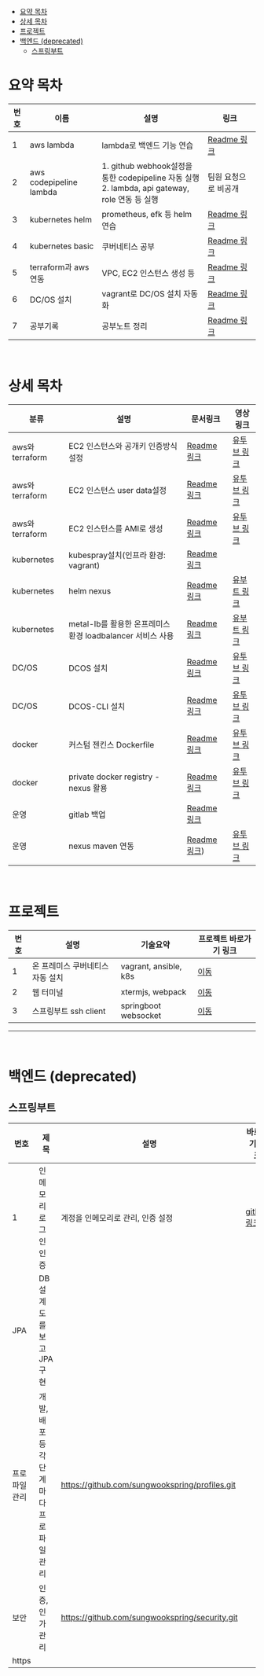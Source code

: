 - [요약 목차](#요약-목차)
- [상세 목차](#상세-목차)
- [프로젝트](#프로젝트)
- [백엔드 (deprecated)](#백엔드-deprecated)
  - [스프링부트](#스프링부트)

# 요약 목차
| 번호 | 이름 | 설명 | 링크 |
| ---- | ---- | ---- | ---- |
| 1 | aws lambda | lambda로 백엔드 기능 연습 | [Readme 링크](./aws/lambda/Readme.md) |
| 2 | aws codepipeline lambda | 1. github webhook설정을 통한 codepipeline 자동 실행 <br> 2. lambda, api gateway, role 연동 등 실행 | 팀원 요청으로 비공개 |
| 3 | kubernetes helm | prometheus, efk 등 helm 연습  | [Readme 링크](./kubernetes/helm/Readme.md) |
| 4 | kubernetes basic | 쿠버네티스 공부  | [Readme 링크](./kubernetes/basic/Readme.md) |
| 5 | terraform과 aws연동 | VPC, EC2 인스턴스 생성 등 | [Readme 링크](./aws/terraform/Readme.md) |
| 6 | DC/OS 설치 | vagrant로 DC/OS 설치 자동화 | [Readme 링크](./Dcos/install/manual/Readme.md) |
| 7 | 공부기록 | 공부노트 정리 | [Readme 링크](./documentation/Readme.md) |

<br>

# 상세 목차
| 분류 | 설명 | 문서링크 | 영상링크 |
| --- | --- | ----- | ------ |
| aws와 terraform | EC2 인스턴스와 공개키 인증방식 설정 | [Readme 링크](./aws/terraform/9_ec2-userdata/Readme.md) | [유투브 링크](https://youtu.be/rHm6C2-77uA) |
| aws와 terraform | EC2 인스턴스 user data설정 | [Readme 링크](./aws/terraform/12_ec2-user-data/Readme.md) | [유투브 링크](https://youtu.be/qAvSbUEjWnU) |
| aws와 terraform | EC2 인스턴스를 AMI로 생성 | [Readme 링크](./aws/terraform/11_create-ami/Readme.md) | [유투브 링크](https://youtu.be/j4O1nrworMU) |
| kubernetes | kubespray설치(인프라 환경: vagrant) | [Readme 링크](./kubernetes/kubespray/Readme.md) | |
| kubernetes | helm nexus | [Readme 링크](./kubernetes/helm/nexus-charts/Readme.md) | [유부트 링크](https://youtu.be/9hXz-GCTQ2w) |
| kubernetes | metal-lb를 활용한 온프레미스 환경 loadbalancer 서비스 사용 | [Readme 링크](./kubernetes/documentation/metal-lb/Readme.md) | [유부트 링크](https://youtu.be/la_7lumpkvw) |
| DC/OS | DCOS 설치 | [Readme 링크](./Dcos/install/manual/Readme.md) | [유투브 링크](https://youtu.be/y1rOk_c_a-o) |
| DC/OS | DCOS-CLI 설치 | [Readme 링크](./Dcos/manual/dcos_cli.md) | [유투브 링크](https://youtu.be/7QWhCVIiEVo) |
| docker | 커스텀 젠킨스 Dockerfile | [Readme 링크](./docker/jenkins-dood/Readme.md) | [유투브 링크](https://youtu.be/CLCLIV3IBrk) |
| docker | private docker registry - nexus 활용 | [Readme 링크](./docker/nexus/Readme.md) | [유투브 링크](https://youtu.be/2whuSZdKpwE) |
| 운영 | gitlab 백업 | [Readme 링크](./documentation/gitlab-backup.md) | |
| 운영 | nexus maven 연동 | [Readme 링크](./documentation/maven.md)) | [유투브 링크](https://youtu.be/e0Dt0jb40xU) |

<br>

# 프로젝트
| 번호 | 설명 | 기술요약 | 프로젝트 바로가기 링크 |
| ---- | ------- | --------- | ----------- |
| 1 | 온 프레미스 쿠버네티스 자동 설치 | vagrant, ansible, k8s | [이동](https://github.com/choisungwook/installK8s_in_vagrantWithAnsible) |
| 2 | 웹 터미널 | xtermjs, webpack | [이동](https://github.com/choisungwook/web_terminal.git) |
| 3 | 스프링부트 ssh client | springboot websocket | [이동](https://github.com/choisungwook/web_terinal_try2.git) |

---

<br>

# 백엔드 (deprecated)
## 스프링부트
| 번호 | 제목 | 설명 | 바로가기 링크 |
| ---- | ----- | --------------------- | -------------------|
| 1 | 인메모리 로그인 인증 | 계정을 인메모리로 관리, 인증 설정 | [github 링크](https://github.com/choisungwook/springsecurity-InMemory-Authentication) |
| JPA | DB설계도를 보고 JPA구현 |   |
| 프로파일관리 | 개발, 배포 등 각 단계마다 프로파일 관리 | https://github.com/sungwookspring/profiles.git |
| 보안 | 인증,인가 관리 | https://github.com/sungwookspring/security.git  |
| https | | |